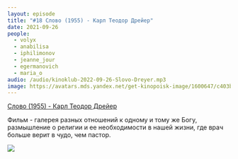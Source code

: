 ```yaml
---
layout: episode
title: "#18 Слово (1955) - Карл Теодор Дрейер"
date: 2021-09-26
people:
  - volyx
  - anabilisa
  - iphilimonov
  - jeanne_jour
  - egermanovich
  - maria_o
audio: /audio/kinoklub-2022-09-26-Slovo-Dreyer.mp3
image: https://avatars.mds.yandex.net/get-kinopoisk-image/1600647/c403b4c7-7cea-49c6-8a90-55632dca8e8c/600x
---
```


[Слово (1955) - Карл Теодор Дрейер](https://www.kinopoisk.ru/film/63930/)

Фильм - галерея разных отношений к одному и тому же Богу, размышление о религии и ее необходимости в нашей жизни, где врач больше верит в чудо, чем пастор.

![](https://avatars.mds.yandex.net/get-kinopoisk-image/1600647/c403b4c7-7cea-49c6-8a90-55632dca8e8c/600x)
